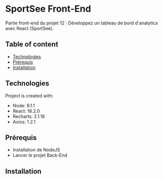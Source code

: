 # SportSee Front-End

Partie front-end du projet 12 : Développez un tableau de bord d'analytics avec React (SportSee).

## Table of content
* [Technologies](#technologies)
* [Prérequis](#Prérequis)
* [Installation](#Installation)

## Technologies
Project is created with:
* Node: 9.1.1
* React: 18.2.0
* Recharts: 2.1.16
* Axios: 1.2.1


## Prérequis
* Installation de NodeJS
* Lancer le projet Back-End

## Installation 
